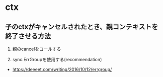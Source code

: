 # ctx

## 子のctxがキャンセルされたとき、親コンテキストを終了させる方法

1. 親のcancelをコールする

2. sync.ErrGroupを使用する(recommendation)
- https://deeeet.com/writing/2016/10/12/errgroup/
